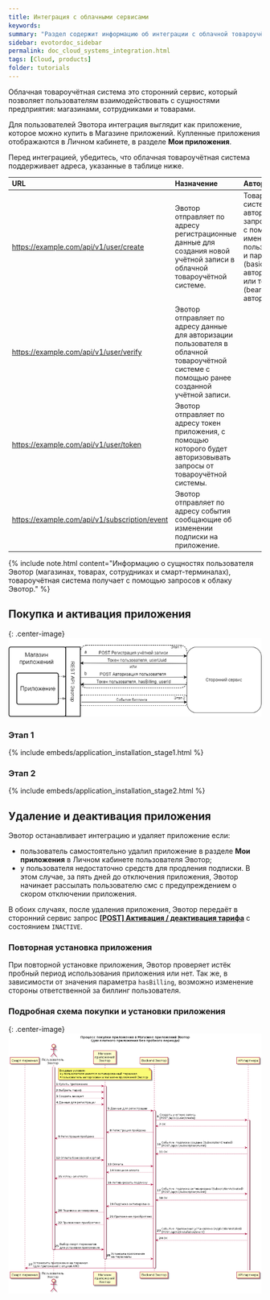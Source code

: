 ```yaml
---
title: Интеграция с облачными сервисами
keywords:
summary: "Раздел содержит информацию об интеграции с облачной товароучётной системой."
sidebar: evotordoc_sidebar
permalink: doc_cloud_systems_integration.html
tags: [Cloud, products]
folder: tutorials
---
```


Облачная товароучётная система это сторонний сервис, который позволяет  пользователям взаимодействовать с сущностями предприятия: магазинами, сотрудниками и товарами.

Для пользователей Эвотора интеграция выглядит как приложение, которое можно купить в Магазине приложений. Купленные приложения отображаются в Личном кабинете, в разделе **Мои приложения**.

Перед интеграцией, убедитесь, что облачная  товароучётная система поддерживает адреса, указанные в таблице ниже.

|   URL      |   Назначение   |       Авторизация      |     Дополнительно   |
|:-----------|:---------------|:-----------------------|:--------------------|
| https://example.com/api/v1/user/create | Эвотор отправляет по адресу регистрационные данные для создания новой учётной записи в облачной товароучётной системе. | Товароучётная система авторизует запрос облака с помощью имени пользователя и пароля (basic-авторизация) или токена (bearer-авторизация).|                       |
| https://example.com/api/v1/user/verify | Эвотор отправляет по адресу данные для авторизации пользователя в облачной товароучётной системе с помощью ранее созданной учётной записи.|           |
| https://example.com/api/v1/user/token  | Эвотор отправляет по адресу токен приложения, с помощью которого будет авторизовывать запросы от товароучётной системы.|                     |
| https://example.com/api/v1/subscription/event  | Эвотор отправляет по адресу события сообщающие об изменении подписки на приложение.|                     |

{% include note.html content="Информацию о сущностях пользователя Эвотор (магазинах, товарах, сотрудниках и смарт-терминалах), товароучётная система получает с помощью запросов к облаку Эвотор." %}

## Покупка и активация приложения

{: .center-image}
![Схема покупки и активации приложения](images/cloud_application_handling.png "Схема покупки и активации приложения")

### Этап 1

{% include embeds/application_installation_stage1.html %}

### Этап 2

{% include embeds/application_installation_stage2.html %}

## Удаление и деактивация приложения

Эвотор останавливает интеграцию и удаляет приложение если:

* пользователь самостоятельно удалил приложение в разделе **Мои приложения** в Личном кабинете пользователя Эвотор;
* у пользователя недостаточно средств для продления подписки.
  В этом случае, за пять дней до отключения приложения, Эвотор начинает рассылать пользователю смс с предупреждением о скором отключении приложения.

В обоих случаях, после удаления приложения, Эвотор передаёт в сторонний сервис запрос [**\[POST\] Активация / деактивация тарифа**](https://goo.gl/V71Guj) с состоянием `INACTIVE`.

### Повторная установка приложения

При повторной установке приложения, Эвотор проверяет истёк пробный период использования приложения или нет. Так же, в зависимости от значения параметра `hasBilling`, возможно изменение стороны ответственной за биллинг пользователя.

### Подробная схема покупки и установки приложения

{: .center-image}
![](images/market_app_install_schema.png)
